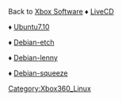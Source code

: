 Back to [Xbox Software](Xbox_Software "wikilink")
♦ [LiveCD](LiveCD "wikilink")

♦ [Ubuntu7.10](Ubuntu7.10 "wikilink")

♦ [Debian-etch](Debian-etch "wikilink")

♦ [Debian-lenny](Debian-lenny "wikilink")

♦ [Debian-squeeze](Debian-squeeze "wikilink")


[Category:Xbox360_Linux](Category_Xbox360_Linux.md "wikilink")
